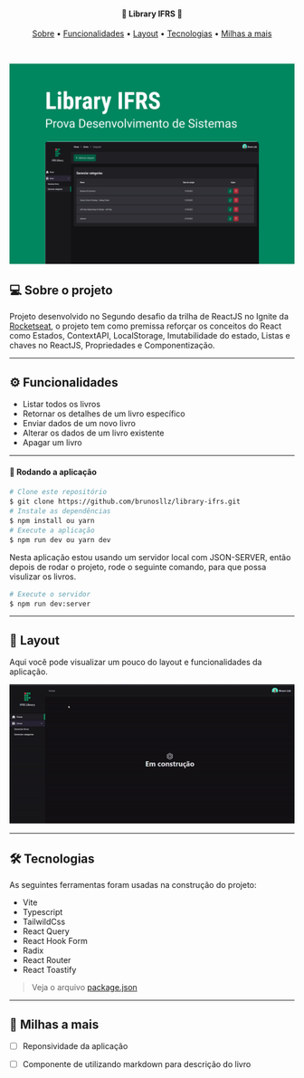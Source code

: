 
<h4 align="center">
 📖 Library IFRS 📖
</h4>

<p align="center">
  <a href="#--sobre-o-projeto">Sobre</a> •
  <a href="#-%EF%B8%8F-funcionalidades">Funcionalidades</a> •
  <a href="#--layout">Layout</a> •
  <a href="#--tecnologias">Tecnologias</a> •
  <a href="#--milhas-a-mais">Milhas a mais</a> 
</p>

<br/>

![](https://github.com/brunosllz/library-ifrs/blob/main/src/assets/cover-github.png)

## [](https://github.com/brunosllz/library-ifrs#--sobre-o-projeto) 💻 Sobre o projeto

Projeto desenvolvido no Segundo desafio da trilha de ReactJS no Ignite da [Rocketseat](https://www.rocketseat.com.br/), o projeto tem como premissa reforçar os conceitos do React como Estados, ContextAPI, LocalStorage, Imutabilidade do estado, Listas e chaves no ReactJS, Propriedades e Componentização.

---

## [](https://github.com/brunosllz/library-ifrs#-%EF%B8%8F-funcionalidades) ⚙️ Funcionalidades

- Listar todos os livros
- Retornar os detalhes de um livro específico
- Enviar dados de um novo livro
- Alterar os dados de um livro existente
- Apagar um livro

---

#### 🧭 Rodando a aplicação
```bash
# Clone este repositório
$ git clone https://github.com/brunosllz/library-ifrs.git
# Instale as dependências
$ npm install ou yarn
# Execute a aplicação
$ npm run dev ou yarn dev

```

Nesta aplicação estou usando um servidor local com JSON-SERVER, então depois de rodar o projeto, rode o seguinte comando, para que possa visulizar os livros.
```bash
# Execute o servidor
$ npm run dev:server

```

---

## [](https://github.com/brunosllz/library-ifrs#--layout) 🔖 Layout

 Aqui você pode visualizar um pouco do layout e funcionalidades da aplicação.
 
 ![GIF](https://github.com/brunosllz/library-ifrs/blob/main/src/assets/gif-github.gif)

---

## [](https://github.com/brunosllz/coffee-delivery#--tecnologias) 🛠 Tecnologias

As seguintes ferramentas foram usadas na construção do projeto:

- Vite
- Typescript
- TailwildCss
- React Query
- React Hook Form
- Radix
- React Router
- React Toastify


> Veja o arquivo [package.json](https://github.com/brunosllz/library-ifrs/blob/main/package.json)
---

## [](https://github.com/brunosllz/coffee-delivery#--milhas-a-mais) 🚀 Milhas a mais 

- [ ] Reponsividade da aplicação
- [ ] Componente de utilizando markdown para descrição do livro

